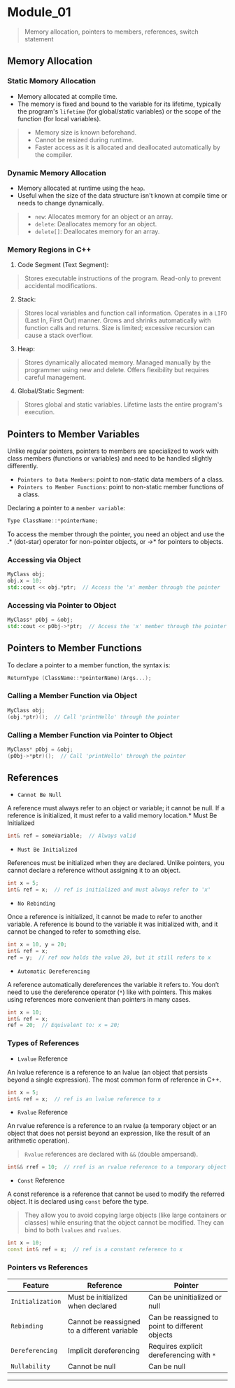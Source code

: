 # Module_01
> Memory allocation, pointers to members, references, switch statement

## Memory Allocation

### Static Momory Allocation

* Memory allocated at compile time.
* The memory is fixed and bound to the variable for its lifetime, typically the program's `lifetime` (for global/static variables) or the scope of the function (for local variables).

> * Memory size is known beforehand.
> * Cannot be resized during runtime.
> * Faster access as it is allocated and deallocated automatically by the compiler. 

### Dynamic Memory Allocation

* Memory allocated at runtime using the `heap`.
* Useful when the size of the data structure isn't known at compile time or needs to change dynamically.

> * `new`: Allocates memory for an object or an array.
> * `delete`: Deallocates memory for an object.
> * `delete[]`: Deallocates memory for an array.

### Memory Regions in C++

1. Code Segment (Text Segment):

> Stores executable instructions of the program.
> Read-only to prevent accidental modifications.

2. Stack:

> Stores local variables and function call information.
> Operates in a `LIFO` (Last In, First Out) manner.
> Grows and shrinks automatically with function calls and returns.
> Size is limited; excessive recursion can cause a stack overflow.

3. Heap:

> Stores dynamically allocated memory.
> Managed manually by the programmer using new and delete.
> Offers flexibility but requires careful management.

4. Global/Static Segment:

> Stores global and static variables.
> Lifetime lasts the entire program's execution.

## Pointers to Member Variables

Unlike regular pointers, pointers to members are specialized to work with class members (functions or variables) and need to be handled slightly differently.

* `Pointers to Data Members`: point to non-static data members of a class.
* `Pointers to Member Functions`: point to non-static member functions of a class.

Declaring a pointer to a `member variable`:
```c++
Type ClassName::*pointerName;
```
To access the member through the pointer, you need an object and use the .* (dot-star) operator for non-pointer objects, or ->* for pointers to objects.

### Accessing via Object

```c++
MyClass obj;
obj.x = 10;
std::cout << obj.*ptr;  // Access the 'x' member through the pointer
```

### Accessing via Pointer to Object

```c++
MyClass* pObj = &obj;
std::cout << pObj->*ptr;  // Access the 'x' member through the pointer
```

## Pointers to Member Functions

To declare a pointer to a member function, the syntax is:
```c++
ReturnType (ClassName::*pointerName)(Args...);
```

### Calling a Member Function via Object

```c++
MyClass obj;
(obj.*ptr)();  // Call 'printHello' through the pointer
```

### Calling a Member Function via Pointer to Object

```c++
MyClass* pObj = &obj;
(pObj->*ptr)();  // Call 'printHello' through the pointer
```

## References

* `Cannot Be Null`

A reference must always refer to an object or variable; it cannot be null. If a reference is initialized, it must refer to a valid memory location.* Must Be Initialized

```c++
int& ref = someVariable;  // Always valid
```

* `Must Be Initialized`

References must be initialized when they are declared. Unlike pointers, you cannot declare a reference without assigning it to an object.

```c++
int x = 5;
int& ref = x;  // ref is initialized and must always refer to 'x'
```

* `No Rebinding`

Once a reference is initialized, it cannot be made to refer to another variable. A reference is bound to the variable it was initialized with, and it cannot be changed to refer to something else.

```c++
int x = 10, y = 20;
int& ref = x;
ref = y;  // ref now holds the value 20, but it still refers to x
```
* `Automatic Dereferencing`

A reference automatically dereferences the variable it refers to. You don’t need to use the dereference operator (`*`) like with pointers. This makes using references more convenient than pointers in many cases.

```c++
int x = 10;
int& ref = x;
ref = 20;  // Equivalent to: x = 20;
```

### Types of References

* `Lvalue` Reference

An lvalue reference is a reference to an lvalue (an object that persists beyond a single expression). The most common form of reference in C++.

```c++
int x = 5;
int& ref = x;  // ref is an lvalue reference to x
```

* `Rvalue` Reference

An rvalue reference is a reference to an rvalue (a temporary object or an object that does not persist beyond an expression, like the result of an arithmetic operation).

> `Rvalue` references are declared with `&&` (double ampersand).

```c++
int&& rref = 10;  // rref is an rvalue reference to a temporary object (10)
```

* `Const` Reference

A const reference is a reference that cannot be used to modify the referred object. It is declared using `const` before the type.

> They allow you to avoid copying large objects (like large containers or classes) while ensuring that the object cannot be modified.
> They can bind to both `lvalues` and `rvalues`.

```c++
int x = 10;
const int& ref = x;  // ref is a constant reference to x
```

### Pointers vs References

| Feature              | Reference                             | Pointer                           |
|----------------------|---------------------------------------|-----------------------------------|
| `Initialization`       | Must be initialized when declared     | Can be uninitialized or null     |
| `Rebinding`            | Cannot be reassigned to a different variable | Can be reassigned to point to different objects |
| `Dereferencing`        | Implicit dereferencing                | Requires explicit dereferencing with `*` |
| `Nullability`          | Cannot be null                        | Can be null                      |

___


